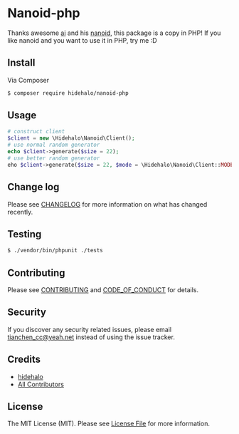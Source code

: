 # Nanoid-php

Thanks awesome [ai](https://github.com/ai) and his [nanoid](https://github.com/ai/nanoid), this package is a copy in PHP!
If you like nanoid and you want to use it in PHP, try me :D

## Install

Via Composer

``` bash
$ composer require hidehalo/nanoid-php
```

## Usage

``` php
# construct client
$client = new \Hidehalo\Nanoid\Client();
# use normal random generator
echo $client->generate($size = 22);
# use better random generator
eho $client->generate($size = 22, $mode = \Hidehalo\Nanoid\Client::MODE_DYNAMIC)
```

## Change log

Please see [CHANGELOG](CHANGELOG.md) for more information on what has changed recently.

## Testing

``` bash
$ ./vendor/bin/phpunit ./tests
```

## Contributing

Please see [CONTRIBUTING](CONTRIBUTING.md) and [CODE_OF_CONDUCT](CODE_OF_CONDUCT.md) for details.

## Security

If you discover any security related issues, please email tianchen_cc@yeah.net instead of using the issue tracker.

## Credits

- [hidehalo](https://github.com/hidehalo)
- [All Contributors](https://github.com/hidehalo/nanoid-php/graphs/contributors)

## License

The MIT License (MIT). Please see [License File](LICENSE.md) for more information.